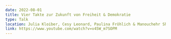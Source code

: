 ```yaml
---
date: 2022-08-01
title: Vier Takte zur Zukunft von Freiheit & Demokratie
type: Talk
location: Julia Kloiber, Cesy Leonard, Paulina Fröhlich & Manouchehr Shamsrizi
link: https://www.youtube.com/watch?v=v45W_m7SOPM
---
```

